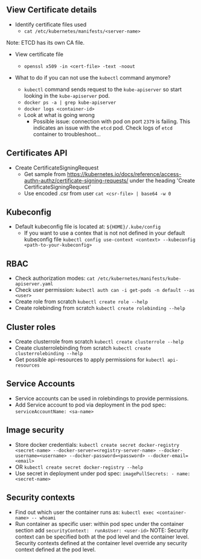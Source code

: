 ## View Certificate details

- Identify certificate files used
  - `cat /etc/kubernetes/manifests/<server-name>`

Note: ETCD has its own CA file.

- View certificate file
  - `openssl x509 -in <cert-file> -text -noout`

- What to do if you can not use the `kubectl` command anymore?
  - `kubectl` command sends request to the `kube-apiserver` so start looking in the `kube-apiserver` pod.
  - `docker ps -a | grep kube-apiserver`
  - `docker logs <container-id>`
  - Look at what is going wrong
    - Possible issue: connection with pod on port `2379` is failing. This indicates an issue with the `etcd` pod. Check logs of `etcd` container to troubleshoot...

## Certificates API

- Create CertificateSigningRequest
  - Get sample from https://kubernetes.io/docs/reference/access-authn-authz/certificate-signing-requests/ under the heading 'Create CertificateSigningRequest'
  - Use encoded .csr from user `cat <csr-file> | base64 -w 0`


## Kubeconfig

- Default kubeconfig file is located at: `${HOME}/.kube/config`
  - If you want to use a contex that is not not defined in your default kubeconfig file `kubectl config use-context <context> --kubeconfig <path-to-your-kubeconfig>`

## RBAC

- Check authorization modes: `cat /etc/kubernetes/manifests/kube-apiserver.yaml`
- Check user permission: `kubectl auth can -i get-pods -n default --as <user>`
- Create role from scratch `kubectl create role --help`
- Create rolebinding from scratch `kubectl create rolebinding --help`

## Cluster roles

- Create clusterrole from scratch `kubectl create clusterrole --help`
- Create clusterrolebinding from scratch `kubectl create clusterrolebinding --help`
- Get possible api-resources to apply permissions for `kubectl api-resources`

## Service Accounts

- Service accounts can be used in rolebindings to provide permissions.
- Add Service account to pod via deployment in the pod spec: `serviceAccountName: <sa-name>`

## Image security

- Store docker credentials: `kubectl create secret docker-registry <secret-name> --docker-server=<registry-server-name> --docker-username=<username> --docker-password=<password> --docker-email=<email>`
- OR `kubectl create secret docker-registry --help`
- Use secret in deployment under pod spec: `imagePullSecrets: - name: <secret-name>`

## Security contexts

- Find out which user the container runs as: `kubectl exec <container-name> -- whoami`
- Run container as specific user: within pod spec under the container section add `securityContext:  runAsUser: <user-id>`
NOTE: Security context can be specified both at the pod level and the container level. Security contexts defined at the container level override any security context defined at the pod level.

